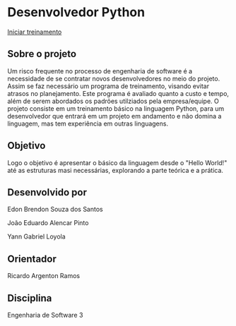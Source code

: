 # Desenvolvedor Python

[Iniciar treinamento](https://github.com/ebrendon/Desenvolvedor_Python/tree/master/Treinamento)

## Sobre o projeto
Um risco frequente no processo de engenharia de software é a necessidade de se contratar novos desenvolvedores no meio do projeto. Assim se faz necessário um programa de treinamento, visando evitar atrasos no planejamento.  Este programa é avaliado quanto a custo e tempo, além de serem abordados os padrões utilziados pela empresa/equipe.
O projeto consiste em um treinamento básico na linguagem Python, para um desenvolvedor que entrará em um projeto em andamento e não domina a linguagem, mas tem experiência em outras linguagens.

## Objetivo
Logo o objetivo é apresentar o básico da linguagem desde o "Hello World!" até as estruturas masi necessárias, explorando a parte teórica e a prática.

## Desenvolvido por
Edon Brendon Souza dos Santos

João Eduardo Alencar Pinto

Yann Gabriel Loyola

## Orientador
Ricardo Argenton Ramos

## Disciplina
Engenharia de Software 3

